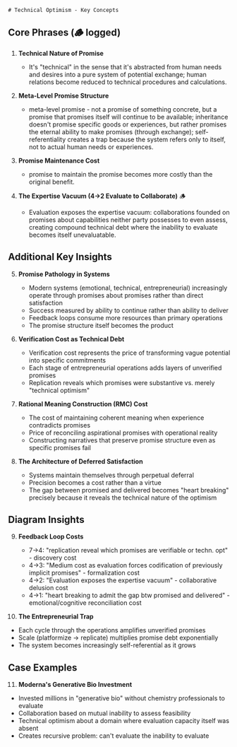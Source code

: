     # Technical Optimism - Key Concepts

## Core Phrases (🪵 logged)

1. **Technical Nature of Promise**
   - It's "technical" in the sense that it's abstracted from human needs and desires into a pure system of potential exchange; human relations become reduced to technical procedures and calculations.

2. **Meta-Level Promise Structure**
   - meta-level promise - not a promise of something concrete, but a promise that promises itself will continue to be available; inheritance doesn't promise specific goods or experiences, but rather promises the eternal ability to make promises (through exchange); self-referentiality creates a trap because the system refers only to itself, not to actual human needs or experiences.

3. **Promise Maintenance Cost**
   - promise to maintain the promise becomes more costly than the original benefit.

4. **The Expertise Vacuum (4→2 Evaluate to Collaborate)** 🪵
   - Evaluation exposes the expertise vacuum: collaborations founded on promises about capabilities neither party possesses to even assess, creating compound technical debt where the inability to evaluate becomes itself unevaluatable.

## Additional Key Insights

5. **Promise Pathology in Systems**
   - Modern systems (emotional, technical, entrepreneurial) increasingly operate through promises about promises rather than direct satisfaction
   - Success measured by ability to continue rather than ability to deliver
   - Feedback loops consume more resources than primary operations
   - The promise structure itself becomes the product

6. **Verification Cost as Technical Debt**
   - Verification cost represents the price of transforming vague potential into specific commitments
   - Each stage of entrepreneurial operations adds layers of unverified promises
   - Replication reveals which promises were substantive vs. merely "technical optimism"

7. **Rational Meaning Construction (RMC) Cost**
   - The cost of maintaining coherent meaning when experience contradicts promises
   - Price of reconciling aspirational promises with operational reality
   - Constructing narratives that preserve promise structure even as specific promises fail

8. **The Architecture of Deferred Satisfaction**
   - Systems maintain themselves through perpetual deferral
   - Precision becomes a cost rather than a virtue
   - The gap between promised and delivered becomes "heart breaking" precisely because it reveals the technical nature of the optimism

## Diagram Insights

9. **Feedback Loop Costs**
   - 7→4: "replication reveal which promises are verifiable or techn. opt" - discovery cost
   - 4→3: "Medium cost as evaluation forces codification of previously implicit promises" - formalization cost
   - 4→2: "Evaluation exposes the expertise vacuum" - collaborative delusion cost
   - 4→1: "heart breaking to admit the gap btw promised and delivered" - emotional/cognitive reconciliation cost

10. **The Entrepreneurial Trap**
   - Each cycle through the operations amplifies unverified promises
   - Scale (platformize → replicate) multiplies promise debt exponentially
   - The system becomes increasingly self-referential as it grows

## Case Examples

11. **Moderna's Generative Bio Investment**
   - Invested millions in "generative bio" without chemistry professionals to evaluate
   - Collaboration based on mutual inability to assess feasibility
   - Technical optimism about a domain where evaluation capacity itself was absent
   - Creates recursive problem: can't evaluate the inability to evaluate

